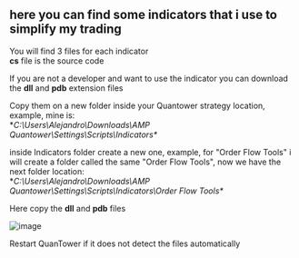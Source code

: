 ## here you can find some indicators that i use to simplify my trading

You will find 3 files for each indicator\
**cs** file is the source code

If you are not a developer and want to use the indicator you can download the **dll** and **pdb** extension files

Copy them on a new folder inside your Quantower strategy location, example, mine is:\
**C:\Users\Alejandro\Downloads\AMP Quantower\Settings\Scripts\Indicators\**

inside Indicators folder create a new one, example, for "Order Flow Tools" i will create a folder called the same "Order Flow Tools", now we have the next folder location:\
**C:\Users\Alejandro\Downloads\AMP Quantower\Settings\Scripts\Indicators\Order Flow Tools\**

Here copy the **dll** and **pdb** files

![image](https://user-images.githubusercontent.com/69223009/133363381-3e78f49d-fa2a-49c5-8393-a586731873b8.png)


Restart QuanTower if it does not detect the files automatically



